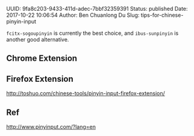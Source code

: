 UUID: 9fa8c203-9433-411d-adec-7bbf32359391
Status: published
Date: 2017-10-22 10:06:54
Author: Ben Chuanlong Du
Slug: tips-for-chinese-pinyin-input


`fcitx-sogoupinyin` is currently the best choice,
and `ibus-sunpinyin` is another good alternative.

## Chrome Extension

## Firefox Extension

http://toshuo.com/chinese-tools/pinyin-input-firefox-extension/


## Ref

http://www.pinyinput.com/?lang=en

